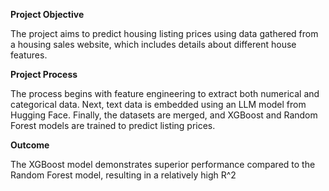 
**Project Objective**

The project aims to predict housing listing prices using data gathered from a housing sales website, which includes details about different house features. 

**Project Process**

The process begins with feature engineering to extract both numerical and categorical data. Next, text data is embedded using an LLM model from Hugging Face. Finally, the datasets are merged, and XGBoost and Random Forest models are trained to predict listing prices. 

**Outcome**

The XGBoost model demonstrates superior performance compared to the Random Forest model, resulting in a relatively high R^2
